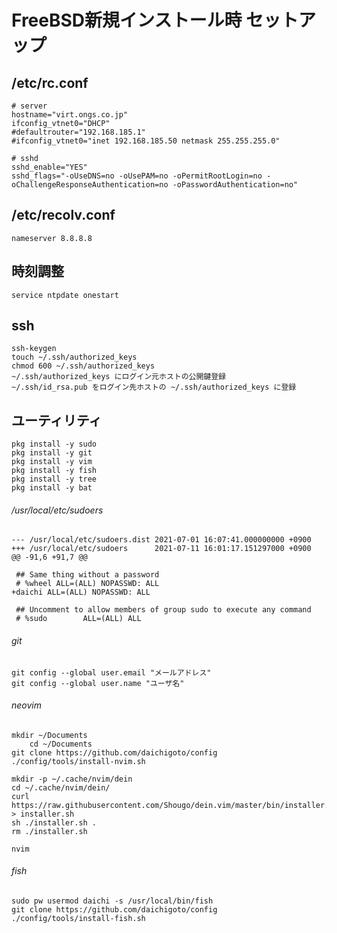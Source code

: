 # FreeBSD新規インストール時 セットアップ

## /etc/rc.conf

    # server
    hostname="virt.ongs.co.jp"
    ifconfig_vtnet0="DHCP"
    #defaultrouter="192.168.185.1"
    #ifconfig_vtnet0="inet 192.168.185.50 netmask 255.255.255.0"

    # sshd
    sshd_enable="YES"
    sshd_flags="-oUseDNS=no -oUsePAM=no -oPermitRootLogin=no -oChallengeResponseAuthentication=no -oPasswordAuthentication=no"

## /etc/recolv.conf

    nameserver 8.8.8.8

## 時刻調整

    service ntpdate onestart

## ssh

    ssh-keygen
    touch ~/.ssh/authorized_keys
    chmod 600 ~/.ssh/authorized_keys
    ~/.ssh/authorized_keys にログイン元ホストの公開鍵登録
    ~/.ssh/id_rsa.pub をログイン先ホストの ~/.ssh/authorized_keys に登録

## ユーティリティ

    pkg install -y sudo
    pkg install -y git
    pkg install -y vim
    pkg install -y fish
    pkg install -y tree
    pkg install -y bat

###### /usr/local/etc/sudoers

    --- /usr/local/etc/sudoers.dist 2021-07-01 16:07:41.000000000 +0900
    +++ /usr/local/etc/sudoers      2021-07-11 16:01:17.151297000 +0900
    @@ -91,6 +91,7 @@
    
     ## Same thing without a password
     # %wheel ALL=(ALL) NOPASSWD: ALL
    +daichi ALL=(ALL) NOPASSWD: ALL
    
     ## Uncomment to allow members of group sudo to execute any command
     # %sudo        ALL=(ALL) ALL

###### git

    git config --global user.email "メールアドレス"
    git config --global user.name "ユーザ名"

###### neovim

    mkdir ~/Documents
		cd ~/Documents
    git clone https://github.com/daichigoto/config
    ./config/tools/install-nvim.sh

    mkdir -p ~/.cache/nvim/dein
    cd ~/.cache/nvim/dein/
    curl https://raw.githubusercontent.com/Shougo/dein.vim/master/bin/installer.sh > installer.sh
    sh ./installer.sh .
    rm ./installer.sh

    nvim

###### fish

    sudo pw usermod daichi -s /usr/local/bin/fish
    git clone https://github.com/daichigoto/config
    ./config/tools/install-fish.sh
